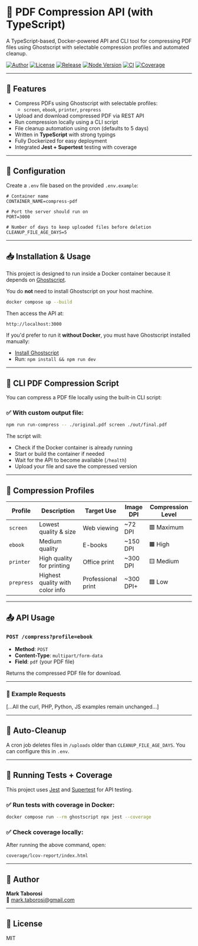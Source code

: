 # 📄 PDF Compression API (with TypeScript)

A TypeScript-based, Docker-powered API and CLI tool for compressing PDF files using Ghostscript with selectable compression profiles and automated cleanup.

[![Author](https://img.shields.io/badge/author-@marktaborosi-blue.svg)](https://github.com/marktaborosi)
[![License](https://img.shields.io/github/license/marktaborosi/pdf-compression-api?color=brightgreen)](https://github.com/marktaborosi/pdf-compression-api/blob/main/LICENSE)
[![Release](https://img.shields.io/github/v/release/marktaborosi/pdf-compression-api?style=flat-square)](https://github.com/marktaborosi/pdf-compression-api/releases)
[![Node Version](https://img.shields.io/badge/node-%3E=18.0.0-green.svg)](https://nodejs.org)
[![CI](https://github.com/marktaborosi/pdf-compression-api/actions/workflows/test.yml/badge.svg)](https://github.com/marktaborosi/pdf-compression-api/actions)
[![Coverage](https://coveralls.io/repos/github/marktaborosi/pdf-compression-api/badge.svg?branch=main)](https://coveralls.io/github/marktaborosi/pdf-compression-api?branch=main)

---

## 🚀 Features

- Compress PDFs using Ghostscript with selectable profiles:
  - `screen`, `ebook`, `printer`, `prepress`
- Upload and download compressed PDF via REST API
- Run compression locally using a CLI script
- File cleanup automation using cron (defaults to 5 days)
- Written in **TypeScript** with strong typings
- Fully Dockerized for easy deployment
- Integrated **Jest + Supertest** testing with coverage

---

## 🔧 Configuration

Create a `.env` file based on the provided `.env.example`:

```env
# Container name
CONTAINER_NAME=compress-pdf

# Port the server should run on
PORT=3000

# Number of days to keep uploaded files before deletion
CLEANUP_FILE_AGE_DAYS=5
```

---

## 📥 Installation & Usage

This project is designed to run inside a Docker container because it depends on [Ghostscript](https://ghostscript.com/).

You do **not** need to install Ghostscript on your host machine.

```bash
docker compose up --build
```

Then access the API at:

```
http://localhost:3000
```

If you'd prefer to run it **without Docker**, you must have Ghostscript installed manually:
- [Install Ghostscript](https://ghostscript.com/download.html)
- Run: `npm install && npm run dev`

---

## 🚀 CLI PDF Compression Script

You can compress a PDF file locally using the built-in CLI script:

### ✅ With custom output file:

```bash
npm run run-compress -- ./original.pdf screen ./out/final.pdf
```

The script will:
- Check if the Docker container is already running
- Start or build the container if needed
- Wait for the API to become available (`/health`)
- Upload your file and save the compressed version

---

## 🧾 Compression Profiles

| Profile     | Description                     | Target Use         | Image DPI | Compression Level |
|-------------|----------------------------------|---------------------|-----------|--------------------|
| `screen`    | Lowest quality & size            | Web viewing         | ~72 DPI   | 🟥 Maximum          |
| `ebook`     | Medium quality                   | E-books             | ~150 DPI  | 🟧 High             |
| `printer`   | High quality for printing        | Office print        | ~300 DPI  | 🟨 Medium           |
| `prepress`  | Highest quality with color info  | Professional print  | ~300 DPI+ | 🟩 Low              |

---

## 📤 API Usage

### `POST /compress?profile=ebook`

- **Method**: `POST`
- **Content-Type**: `multipart/form-data`
- **Field**: `pdf` (your PDF file)

Returns the compressed PDF file for download.

---

### 🔗 Example Requests

[...All the curl, PHP, Python, JS examples remain unchanged...]

---

## 🧼 Auto-Cleanup

A cron job deletes files in `/uploads` older than `CLEANUP_FILE_AGE_DAYS`. You can configure this in `.env`.

---

## 🧪 Running Tests + Coverage

This project uses [Jest](https://jestjs.io) and [Supertest](https://github.com/ladjs/supertest) for API testing.

### ✅ Run tests with coverage in Docker:

```bash
docker compose run --rm ghostscript npx jest --coverage
```

### ✅ Check coverage locally:

After running the above command, open:

```
coverage/lcov-report/index.html
```

---

## 👤 Author

**Mark Taborosi**  
📧 mark.taborosi@gmail.com

---

## 📜 License

MIT